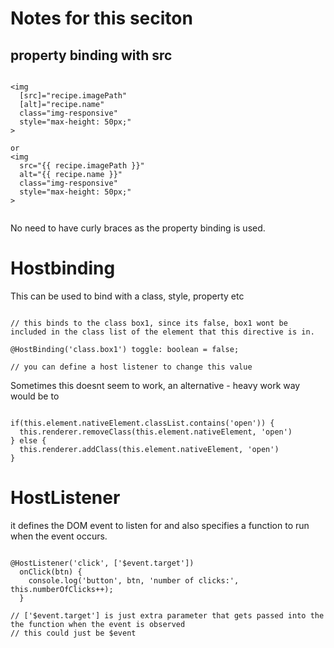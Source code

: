 # Notes for this seciton

## property binding with src

```angular2html

<img
  [src]="recipe.imagePath"
  [alt]="recipe.name"
  class="img-responsive"
  style="max-height: 50px;"
>

or
<img
  src="{{ recipe.imagePath }}" 
  alt="{{ recipe.name }}"
  class="img-responsive"
  style="max-height: 50px;"
>


```

No need to have curly braces as the property binding is used. 

# Hostbinding

This can be used to bind with a class, style, property etc

```

// this binds to the class box1, since its false, box1 wont be included in the class list of the element that this directive is in.

@HostBinding('class.box1') toggle: boolean = false;

// you can define a host listener to change this value

```

Sometimes this doesnt seem to work, an alternative - heavy work way would be to 

```angular2html

if(this.element.nativeElement.classList.contains('open')) {
  this.renderer.removeClass(this.element.nativeElement, 'open')
} else {
  this.renderer.addClass(this.element.nativeElement, 'open')
}

```

# HostListener 

it defines the DOM event to listen for and also specifies a function to run when the event occurs.

```angular2html

@HostListener('click', ['$event.target'])
  onClick(btn) {
    console.log('button', btn, 'number of clicks:', this.numberOfClicks++);
  }

// ['$event.target'] is just extra parameter that gets passed into the the function when the event is observed 
// this could just be $event 


```

